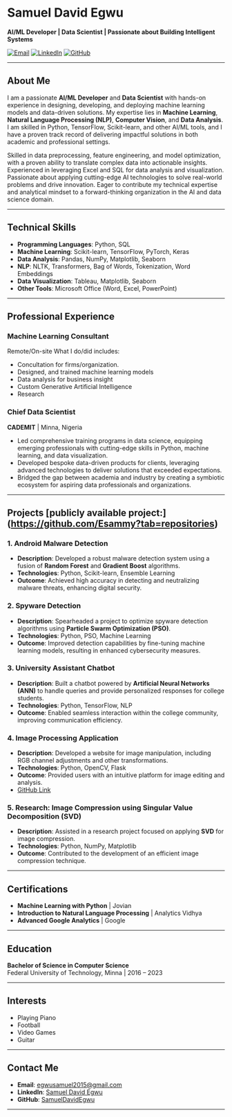 # Samuel David Egwu  
**AI/ML Developer | Data Scientist | Passionate about Building Intelligent Systems**  

[![Email](https://img.shields.io/badge/Email-egwusamuel2015%40gmail.com-blue)](mailto:egwusamuel2015@gmail.com)
[![LinkedIn](https://img.shields.io/badge/LinkedIn-Samuel%20David%20Egwu-blue)]([https://www.linkedin.com/in/your-linkedin-profile](https://www.linkedin.com/in/samuel-david-egwu-aa6484184/))
[![GitHub](https://img.shields.io/badge/GitHub-SamuelDavidEgwu-green)](https://github.com/Esammy)

---

## About Me  
I am a passionate **AI/ML Developer** and **Data Scientist** with hands-on experience in designing, developing, and deploying machine learning models and data-driven solutions. My expertise lies in **Machine Learning**, **Natural Language Processing (NLP)**, **Computer Vision**, and **Data Analysis**. I am skilled in Python, TensorFlow, Scikit-learn, and other AI/ML tools, and I have a proven track record of delivering impactful solutions in both academic and professional settings.

Skilled in data preprocessing, feature engineering, and model optimization, with a proven ability to translate complex data into actionable insights. Experienced in leveraging Excel and SQL for data analysis and visualization. Passionate about applying cutting-edge AI technologies to solve real-world problems and drive innovation. Eager to contribute my technical expertise and analytical mindset to a forward-thinking organization in the AI and data science domain.

---

## Technical Skills  
- **Programming Languages**: Python, SQL  
- **Machine Learning**: Scikit-learn, TensorFlow, PyTorch, Keras  
- **Data Analysis**: Pandas, NumPy, Matplotlib, Seaborn  
- **NLP**: NLTK, Transformers, Bag of Words, Tokenization, Word Embeddings  
- **Data Visualization**: Tableau, Matplotlib, Seaborn
- **Other Tools**: Microsoft Office (Word, Excel, PowerPoint)  

---

## Professional Experience  

### **Machine Learning Consultant**
Remote/On-site
What I do/did includes: 

- Concultation for firms/organization.
- Designed, and trained machine learning models
- Data analysis for business insight
- Custom Generative Artificial Intelligence
- Research

### **Chief Data Scientist**  
**CADEMIT** | Minna, Nigeria  
- Led comprehensive training programs in data science, equipping emerging professionals with cutting-edge skills in Python, machine learning, and data visualization.  
- Developed bespoke data-driven products for clients, leveraging advanced technologies to deliver solutions that exceeded expectations.  
- Bridged the gap between academia and industry by creating a symbiotic ecosystem for aspiring data professionals and organizations.  

---

## Projects  [publicly available project:] (https://github.com/Esammy?tab=repositories)

### **1. Android Malware Detection**  
- **Description**: Developed a robust malware detection system using a fusion of **Random Forest** and **Gradient Boost** algorithms.  
- **Technologies**: Python, Scikit-learn, Ensemble Learning  
- **Outcome**: Achieved high accuracy in detecting and neutralizing malware threats, enhancing digital security.

### **2. Spyware Detection**  
- **Description**: Spearheaded a project to optimize spyware detection algorithms using **Particle Swarm Optimization (PSO)**.  
- **Technologies**: Python, PSO, Machine Learning  
- **Outcome**: Improved detection capabilities by fine-tuning machine learning models, resulting in enhanced cybersecurity measures.  

### **3. University Assistant Chatbot**  
- **Description**: Built a chatbot powered by **Artificial Neural Networks (ANN)** to handle queries and provide personalized responses for college students.  
- **Technologies**: Python, TensorFlow, NLP  
- **Outcome**: Enabled seamless interaction within the college community, improving communication efficiency.

### **4. Image Processing Application**  
- **Description**: Developed a website for image manipulation, including RGB channel adjustments and other transformations.  
- **Technologies**: Python, OpenCV, Flask  
- **Outcome**: Provided users with an intuitive platform for image editing and analysis.  
- [GitHub Link](https://github.com/Esammy/Image-processing)  

### **5. Research: Image Compression using Singular Value Decomposition (SVD)**  
- **Description**: Assisted in a research project focused on applying **SVD** for image compression.  
- **Technologies**: Python, NumPy, Matplotlib  
- **Outcome**: Contributed to the development of an efficient image compression technique.  

---

## Certifications  
- **Machine Learning with Python** | Jovian  
- **Introduction to Natural Language Processing** | Analytics Vidhya  
- **Advanced Google Analytics** | Google  

---

## Education  
**Bachelor of Science in Computer Science**  
Federal University of Technology, Minna | 2016 – 2023  

---

## Interests  
- Playing Piano  
- Football  
- Video Games  
- Guitar  

---

## Contact Me  
- **Email**: [egwusamuel2015@gmail.com](mailto:egwusamuel2015@gmail.com)  
- **LinkedIn**: [Samuel David Egwu](https://www.linkedin.com/in/your-linkedin-profile)  
- **GitHub**: [SamuelDavidEgwu](https://github.com/your-github-username)  

---
